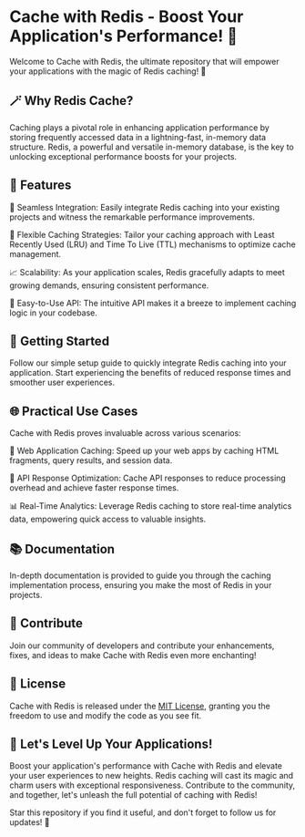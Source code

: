 # Cache with Redis - Boost Your Application's Performance! 🚀

Welcome to Cache with Redis, the ultimate repository that will empower your applications with the magic of Redis caching! 🌟

## 🪄 Why Redis Cache?

Caching plays a pivotal role in enhancing application performance by storing frequently accessed data in a lightning-fast, in-memory data structure. Redis, a powerful and versatile in-memory database, is the key to unlocking exceptional performance boosts for your projects.

## 🚀 Features

🌠 Seamless Integration: Easily integrate Redis caching into your existing projects and witness the remarkable performance improvements.

🔄 Flexible Caching Strategies: Tailor your caching approach with Least Recently Used (LRU) and Time To Live (TTL) mechanisms to optimize cache management.

📈 Scalability: As your application scales, Redis gracefully adapts to meet growing demands, ensuring consistent performance.

🔧 Easy-to-Use API: The intuitive API makes it a breeze to implement caching logic in your codebase.

## 🏁 Getting Started

Follow our simple setup guide to quickly integrate Redis caching into your application. Start experiencing the benefits of reduced response times and smoother user experiences.

## 🌐 Practical Use Cases

Cache with Redis proves invaluable across various scenarios:

🎯 Web Application Caching: Speed up your web apps by caching HTML fragments, query results, and session data.

🔗 API Response Optimization: Cache API responses to reduce processing overhead and achieve faster response times.

📊 Real-Time Analytics: Leverage Redis caching to store real-time analytics data, empowering quick access to valuable insights.

## 📚 Documentation

In-depth documentation is provided to guide you through the caching implementation process, ensuring you make the most of Redis in your projects.

## 🤝 Contribute

Join our community of developers and contribute your enhancements, fixes, and ideas to make Cache with Redis even more enchanting!

## 📜 License

Cache with Redis is released under the [MIT License](https://opensource.org/licenses/MIT), granting you the freedom to use and modify the code as you see fit.

## 🌟 Let's Level Up Your Applications!

Boost your application's performance with Cache with Redis and elevate your user experiences to new heights. Redis caching will cast its magic and charm users with exceptional responsiveness. Contribute to the community, and together, let's unleash the full potential of caching with Redis!

Star this repository if you find it useful, and don't forget to follow us for updates! 🌟
